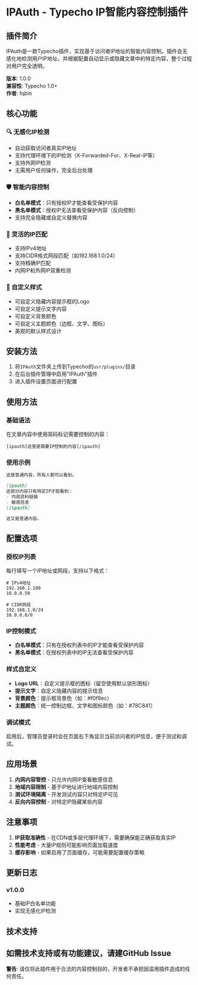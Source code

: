 # IPAuth - Typecho IP智能内容控制插件

## 插件简介

IPAuth是一款Typecho插件，实现基于访问者IP地址的智能内容控制。插件会无感化地检测用户IP地址，并根据配置自动显示或隐藏文章中的特定内容，整个过程对用户完全透明。

**版本**: 1.0.0  
**兼容性**: Typecho 1.0+  
**作者**: fqbin

## 核心功能

### 🔍 无感化IP检测
- 自动获取访问者真实IP地址
- 支持代理环境下的IP检测（X-Forwarded-For、X-Real-IP等）
- 支持外网IP检测
- 无需用户任何操作，完全后台处理

### 🛡️ 智能内容控制
- **白名单模式**：只有授权IP才能查看受保护内容
- **黑名单模式**：授权IP无法查看受保护内容（反向控制）
- 支持完全隐藏或自定义替换内容

### 📍 灵活的IP匹配
- 支持IPv4地址
- 支持CIDR格式网段匹配（如192.168.1.0/24）
- 支持精确IP匹配
- 内网IP和外网IP双重检测

### 🎨 自定义样式
- 可自定义隐藏内容提示框的Logo
- 可自定义提示文字内容
- 可自定义背景颜色
- 可自定义主题颜色（边框、文字、图标）
- 美观的默认样式设计

## 安装方法

1. 将`IPAuth`文件夹上传到Typecho的`usr/plugins/`目录
2. 在后台插件管理中启用"IPAuth"插件
3. 进入插件设置页面进行配置

## 使用方法

### 基础语法
在文章内容中使用简码标记需要控制的内容：

```
[ipauth]这里是需要IP控制的内容[/ipauth]
```

### 使用示例

```markdown
这是普通内容，所有人都可以看到。

[ipauth]
这部分内容只有特定IP才能看到：
- 内部资料链接
- 敏感信息
[/ipauth]

这又是普通内容。
```

## 配置选项

### 授权IP列表
每行填写一个IP地址或网段，支持以下格式：

```
# IPv4地址
192.168.1.100
10.0.0.50

# CIDR网段
192.168.1.0/24
10.0.0.0/8
```

### IP控制模式
- **白名单模式**：只有在授权列表中的IP才能查看受保护内容
- **黑名单模式**：在授权列表中的IP无法查看受保护内容

### 样式自定义
- **Logo URL**：自定义提示框的图标（留空使用默认锁形图标）
- **提示文字**：自定义隐藏内容的提示信息
- **背景颜色**：提示框背景色（如：#f0f9ec）
- **主题颜色**：统一控制边框、文字和图标颜色（如：#78C841）

### 调试模式
启用后，管理员登录时会在页面右下角显示当前访问者的IP信息，便于测试和调试。

## 应用场景

1. **内网内容管控** - 只允许内网IP查看敏感信息
2. **地域内容限制** - 基于IP地址进行地域内容控制
3. **测试环境隔离** - 开发测试内容只对特定IP可见
4. **反向内容控制** - 对特定IP隐藏某些内容

## 注意事项

1. **IP获取准确性** - 在CDN或多层代理环境下，需要确保能正确获取真实IP
2. **性能考虑** - 大量IP规则可能影响页面加载速度
3. **缓存影响** - 如果启用了页面缓存，可能需要配置缓存策略

## 更新日志

### v1.0.0
- 基础IP白名单功能
- 实现无感化IP检测

## 技术支持
如需技术支持或有功能建议，请建GitHub Issue
---

**警告**: 请仅将此插件用于合法的内容控制目的，开发者不承担因滥用插件造成的任何责任。
